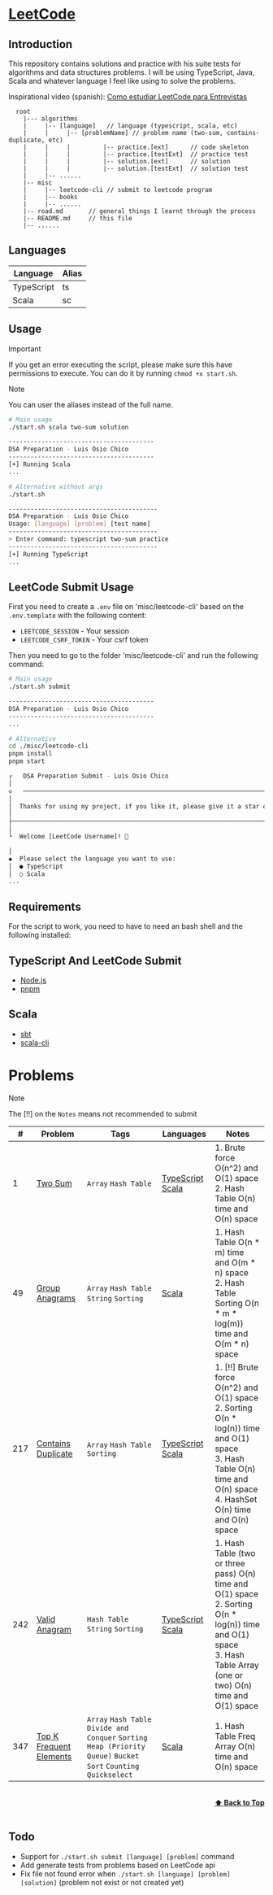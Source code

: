 # [LeetCode](https://leetcode.com/problemset/all/)

## Introduction

This repository contains solutions and practice with his suite tests for algorithms and data structures problems. I will be using TypeScript, Java, Scala and whatever language I feel like using to solve the problems.

Inspirational video (spanish): [Como estudiar LeetCode para Entrevistas](https://www.youtube.com/watch?v=se2FOhsBHEo)

```plain
  root
    |--- algorithms
    |     |-- [language]   // language (typescript, scala, etc)
    |     |     |-- [problemName] // problem name (two-sum, contains-duplicate, etc)
    |     |     |         |-- practice.[ext]      // code skeleton
    |     |     |         |-- practice.[testExt]  // practice test
    |     |     |         |-- solution.[ext]      // solution
    |     |     |         |-- solution.[testExt]  // solution test
    |     |-- ......
    |-- misc
    |     |-- leetcode-cli // submit to leetcode program
    |     |-- books
    |     |-- ......
    |-- road.md       // general things I learnt through the process
    |-- README.md     // this file
    |-- ......

```

## Languages

| Language   | Alias |
| ---------- | ----- |
| TypeScript | ts    |
| Scala      | sc    |

## Usage

> [!IMPORTANT]
> If you get an error executing the script, please make sure this have permissions to execute.
> You can do it by running `chmod +x start.sh`.

> [!NOTE]
> You can user the aliases instead of the full name.

```bash
# Main usage
./start.sh scala two-sum solution

----------------------------------------
DSA Preparation - Luis Osio Chico
----------------------------------------
[+] Running Scala
...
```

```bash
# Alternative without args
./start.sh

-----------------------------------------
DSA Preparation - Luis Osio Chico
Usage: [language] [problem] [test name]
-----------------------------------------
> Enter command: typescript two-sum practice
-----------------------------------------
[+] Running TypeScript
...
```

## LeetCode Submit Usage

First you need to create a `.env` file on 'misc/leetcode-cli' based on the `.env.template` with the following content:

- `LEETCODE_SESSION` - Your session
- `LEETCODE_CSRF_TOKEN` - Your csrf token

Then you need to go to the folder 'misc/leetcode-cli' and run the following command:

```bash
# Main usage
./start.sh submit

----------------------------------------
DSA Preparation - Luis Osio Chico
----------------------------------------
...

# Alternative
cd ./misc/leetcode-cli
pnpm install
pnpm start

┌   DSA Preparation Submit - Luis Osio Chico
│
◇   ────────────────────────────────────────────────────────────────────────────────╮
│                                                                                   │
│  Thanks for using my project, if you like it, please give it a star on GitHub! ⭐  │
│                                                                                   │
├───────────────────────────────────────────────────────────────────────────────────╯
│
└  Welcome [LeetCode Username]! 👋

│
◆  Please select the language you want to use:
│  ● TypeScript
│  ○ Scala
...
```

## Requirements

For the script to work, you need to have to need an bash shell and the following installed:

## TypeScript And LeetCode Submit

- [Node.js](https://nodejs.org/en/)
- [pnpm](https://pnpm.io/)

## Scala

- [sbt](https://www.scala-sbt.org/)
- [scala-cli](https://scala-cli.virtuslab.org/)

# Problems

> [!NOTE]
> The [!!] on the `Notes` means not recommended to submit

| #   | Problem                                                                           | Tags                                                                                                               | Languages                                                                     | Notes                                                                                                                                                                          |
| --- | --------------------------------------------------------------------------------- | ------------------------------------------------------------------------------------------------------------------ | ----------------------------------------------------------------------------- | ------------------------------------------------------------------------------------------------------------------------------------------------------------------------------ |
| 1   | [Two Sum](https://leetcode.com/problems/two-sum/)                                 | `Array` `Hash Table`                                                                                               | [TypeScript](typescript/two-sum) [Scala](scala/two-sum)                       | 1. Brute force O(n^2) and O(1) space<br/>2. Hash Table O(n) time and O(n) space<br/>                                                                                           |
| 49  | [Group Anagrams](https://leetcode.com/problems/group-anagrams/)                   | `Array` `Hash Table` `String` `Sorting`                                                                            | [Scala](scala/group-anagrams)                                                 | 1. Hash Table O(n \* m) time and O(m \* n) space<br/> 2. Hash Table Sorting O(n \* m \* log(m)) time and O(m \* n) space                                                       |
| 217 | [Contains Duplicate](https://leetcode.com/problems/contains-duplicate/)           | `Array` `Hash Table` `Sorting`                                                                                     | [TypeScript](typescript/contains-duplicate) [Scala](scala/contains-duplicate) | 1. [!!] Brute force O(n^2) and O(1) space<br/>2. Sorting O(n \* log(n)) time and O(1) space<br/>3. Hash Table O(n) time and O(n) space<br/>4. HashSet O(n) time and O(n) space |
| 242 | [Valid Anagram](https://leetcode.com/problems/valid-anagram/)                     | `Hash Table` `String` `Sorting`                                                                                    | [TypeScript](typescript/valid-anagram) [Scala](scala/valid-anagram)           | 1. Hash Table (two or three pass) O(n) time and O(1) space<br/>2. Sorting O(n \* log(n)) time and O(1) space<br/>3. Hash Table Array (one or two) O(n) time and O(1) space     |
| 347 | [Top K Frequent Elements](https://leetcode.com/problems/top-k-frequent-elements/) | `Array` `Hash Table` `Divide and Conquer` `Sorting` `Heap (Priority Queue)` `Bucket Sort` `Counting` `Quickselect` | [Scala](scala/top-k-frequent-elements)                                        | 1. Hash Table Freq Array O(n) time and O(n) space                                                                                                                              |

<br/>
<div align="right">
    <b><a href="#introduction">⬆️ Back to Top</a></b>
</div>
<br/>

## Todo

- Support for `./start.sh submit [language] [problem]` command
- Add generate tests from problems based on LeetCode api
- Fix file not found error when `./start.sh [language] [problem] [solution]` (problem not exist or not created yet)
